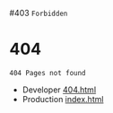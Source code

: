#403
`Forbidden`

# 404
`404 Pages not found`

- Developer  [404.html](404.html)
- Production  [index.html](index.html)
